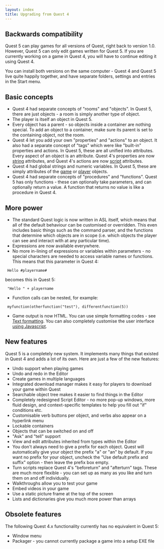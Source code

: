 ```yaml
---
layout: index
title: Upgrading from Quest 4
---
```


Backwards compatibility
-----------------------

Quest 5 can play games for all versions of Quest, right back to version 1.0. However, Quest 5 can only edit games written for Quest 5. If you are currently working on a game in Quest 4, you will have to continue editing it using Quest 4.

You can install both versions on the same computer - Quest 4 and Quest 5 live quite happily together, and have separate folders, settings and entries in the Start menu.

Basic concepts
--------------

-   Quest 4 had separate concepts of "rooms" and "objects". In Quest 5, there are just objects - a room is simply another type of object.
-   The player is itself an object in Quest 5.
-   Every object has a parent - so objects inside a container are nothing special. To add an object to a container, make sure its parent is set to the containing object, not the room.
-   Quest 4 let you add your own "properties" and "actions" to an object. It also had a separate concept of "tags" which were like "built-in" properties and actions. In Quest 5, these are all unified into attributes. Every aspect of an object is an attribute. Quest 4's properties are now [string](types/string.html) attributes, and Quest 4's actions are now [script](types/script.html) attributes.
-   Quest 4 had global strings and numeric variables. In Quest 5, these are simply attributes of the [game](elements/game.html) or [player](player.html) objects.
-   Quest 4 had separate concepts of "procedures" and "functions". Quest 5 has only functions - these can optionally take parameters, and can optionally return a value. A function that returns no value is like a procedure in Quest 4.

More power
----------

-   The standard Quest logic is now written in ASL itself, which means that all of the default behaviour can be customised or overridden. This even includes basic things such as the command parser, and the functions that determine which objects are in scope (i.e. which objects the player can see and interact with at any particular time).
-   Expressions are now available everywhere.
-   No more in-lining of expressions or variables within parameters - no special characters are needed to access variable names or functions. This means that this parameter in Quest 4:

<!-- -->

     Hello #playername#

becomes this in Quest 5:

     "Hello " + playername

-   Function calls can be nested, for example:

<!-- -->

     myfunction(otherfunction("test"), differentfunction(5))

-   Game output is now HTML. You can use simple formatting codes - see [Text formatting](tutorial/text_formatting.html). You can also completely customise the user interface [using Javascript](using_javascript.html).

New features
------------

Quest 5 is a completely new system. It implements many things that existed in Quest 4 and adds a lot of its own. Here are just a few of the new features:

-   Undo support when playing games
-   Undo and redo in the Editor
-   Create games in multiple languages
-   Integrated download manager makes it easy for players to download your game within Quest
-   Searchable object tree makes it easier to find things in the Editor
-   Completely redesigned Script Editor - no more pop-up windows, more fluid design, and context-specific templates to help you fill out "if" conditions etc.
-   Customisable verb buttons per object, and verbs also appear on a hyperlink menu
-   Lockable containers
-   Objects that can be switched on and off
-   "Ask" and "tell" support
-   View and edit attributes inherited from types within the Editor
-   You don't always need to give a prefix for each object. Quest will automatically give your object the prefix "a" or "an" by default. If you want no prefix for your object, uncheck the "Use default prefix and suffix" option - then leave the prefix box empty.
-   Turn scripts replace Quest 4's "beforeturn" and "afterturn" tags. These are much more flexible - you can set up as many as you like and turn them on and off individually.
-   Walkthroughs allow you to test your game
-   Embed videos in your game
-   Use a static picture frame at the top of the screen
-   Lists and dictionaries give you much more power than arrays

Obsolete features
-----------------

The following Quest 4.x functionality currently has no equivalent in Quest 5:

-   Window menu
-   Packager - you cannot currently package a game into a setup EXE file

